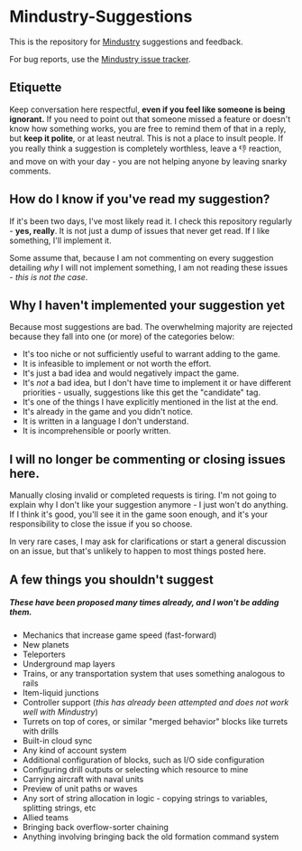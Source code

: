 # Mindustry-Suggestions
This is the repository for [Mindustry](https://github.com/Anuken/Mindustry) suggestions and feedback.

For bug reports, use the [Mindustry issue tracker](https://github.com/Anuken/Mindustry/issues/new/choose).

## Etiquette

Keep conversation here respectful, **even if you feel like someone is being ignorant.** If you need to point out that someone missed a feature or doesn't know how something works, you are free to remind them of that in a reply, but **keep it polite**, or at least neutral. This is not a place to insult people. If you really think a suggestion is completely worthless, leave a 👎 reaction, and move on with your day - you are not helping anyone by leaving snarky comments.

## How do I know if you've read my suggestion?

If it's been two days, I've most likely read it. I check this repository regularly - **yes, really**. It is not just a dump of issues that never get read. If I like something, I'll implement it. 

Some assume that, because I am not commenting on every suggestion detailing *why* I will not implement something, I am not reading these issues - *this is not the case*.  

## Why I haven't implemented your suggestion yet

Because most suggestions are bad. The overwhelming majority are rejected because they fall into one (or more) of the categories below:

- It's too niche or not sufficiently useful to warrant adding to the game.
- It is infeasible to implement or not worth the effort.
- It's just a bad idea and would negatively impact the game.
- It's *not* a bad idea, but I don't have time to implement it or have different priorities - usually, suggestions like this get the "candidate" tag.
- It's one of the things I have explicitly mentioned in the list at the end.
- It's already in the game and you didn't notice.
- It is written in a language I don't understand.
- It is incomprehensible or poorly written.

## I will no longer be commenting or closing issues here.

Manually closing invalid or completed requests is tiring. I'm not going to explain why I don't like your suggestion anymore - I just won't do anything. If I think it's good, you'll see it in the game soon enough, and it's your responsibility to close the issue if you so choose.

In very rare cases, I may ask for clarifications or start a general discussion on an issue, but that's unlikely to happen to most things posted here.

## A few things you shouldn't suggest
##### These have been proposed many times already, and I won't be adding them.

- Mechanics that increase game speed (fast-forward)
- New planets
- Teleporters
- Underground map layers
- Trains, or any transportation system that uses something analogous to rails
- Item-liquid junctions
- Controller support (*this has already been attempted and does not work well with Mindustry*)
- Turrets on top of cores, or similar "merged behavior" blocks like turrets with drills
- Built-in cloud sync
- Any kind of account system
- Additional configuration of blocks, such as I/O side configuration
- Configuring drill outputs or selecting which resource to mine
- Carrying aircraft with naval units
- Preview of unit paths or waves
- Any sort of string allocation in logic - copying strings to variables, splitting strings, etc
- Allied teams
- Bringing back overflow-sorter chaining
- Anything involving bringing back the old formation command system
